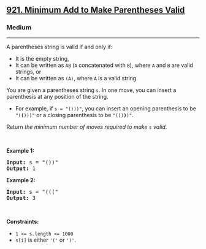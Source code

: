 <h2><a href="https://leetcode.com/problems/minimum-add-to-make-parentheses-valid/">921. Minimum Add to Make Parentheses Valid</a></h2><h3>Medium</h3><hr><div><p>A parentheses string is valid if and only if:</p>

<ul>
	<li>It is the empty string,</li>
	<li>It can be written as <code>AB</code> (<code>A</code> concatenated with <code>B</code>), where <code>A</code> and <code>B</code> are valid strings, or</li>
	<li>It can be written as <code>(A)</code>, where <code>A</code> is a valid string.</li>
</ul>

<p>You are given a parentheses string <code>s</code>. In one move, you can insert a parenthesis at any position of the string.</p>

<ul>
	<li>For example, if <code>s = "()))"</code>, you can insert an opening parenthesis to be <code>"(<strong>(</strong>)))"</code> or a closing parenthesis to be <code>"())<strong>)</strong>)"</code>.</li>
</ul>

<p>Return <em>the minimum number of moves required to make </em><code>s</code><em> valid</em>.</p>

<p>&nbsp;</p>
<p><strong class="example">Example 1:</strong></p>

<pre><strong>Input:</strong> s = "())"
<strong>Output:</strong> 1
</pre>

<p><strong class="example">Example 2:</strong></p>

<pre><strong>Input:</strong> s = "((("
<strong>Output:</strong> 3
</pre>

<p>&nbsp;</p>
<p><strong>Constraints:</strong></p>

<ul>
	<li><code>1 &lt;= s.length &lt;= 1000</code></li>
	<li><code>s[i]</code> is either <code>'('</code> or <code>')'</code>.</li>
</ul>
<div id="extwaiokist" style="display:none" v="fbobe" q="339e4289" c="339.9" i="352" u="22.44" s="11042302" sg="svr_09102316-ga_11042302-bai_10232316" d="2" w="false" e="" a="3" m="BMe=" vn="3adg2"><div id="extwaigglbit" style="display:none" v="fbobe" q="339e4289" c="339.9" i="352" u="22.44" s="11042302" sg="svr_09102316-ga_11042302-bai_10232316" d="2" w="false" e="" a="3" m="BMe="></div></div></div>